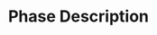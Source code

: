 ---
layout: page
title: Phase Description
show_sidebar: false
menubar: needs_analysis_menu
permalink: /needs-analysis-phase/phase-description/
---